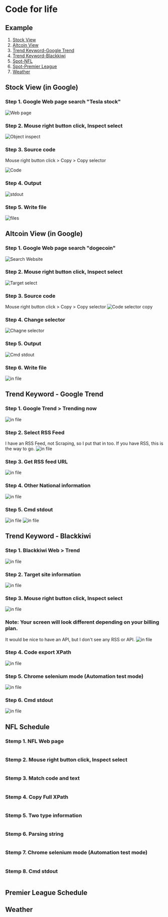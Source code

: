 # Code for life
## Example
1. [Stock View](1.%20Stock_google.py)
2. [Altcoin View](2.%20Altcoin_google.py)
3. [Trend Keyword-Google Trend](3.%20Trend%20Keyword_Google_trend.py)
4. [Trend Keyword-Blackkiwi](3.%20Trend%20Keyword_Blackkiwi.py)
5. [Spot-NFL](4.%20Spot-NFL.py)
6. [Spot-Premier League](5.%20Spot-Premier%20League.py)
7. [Weather](6.%20Weather_windy.py)

## Stock View (in Google)
### Step 1. Google Web page search "Tesla stock"
<img src="./images/Stock_1.jpg" title="Web page"/>

### Step 2. Mouse right button click, Inspect select
<img src="./images/Stock_2.jpg" title="Object inspect"/>

### Step 3. Source code
Mouse right button click > Copy > Copy selector

<img src="./images/Stock_3.jpg" title="Code"/>

### Step 4. Output 
<img src="./images/Stock_4.jpg" title="stdout"/>

### Step 5. Write file
<img src="./images/Stock_5.jpg" title="files"/>

## Altcoin View (in Google)
### Step 1. Google Web page search "dogecoin"
<img src="./images/Altcoin_1.jpg" title="Search Website"/>

### Step 2. Mouse right button click, Inspect select
<img src="./images/Altcoin_2.jpg" title="Target select"/>

### Step 3. Source code
Mouse right button click > Copy > Copy selector
<img src="./images/Altcoin_3.jpg" title="Code selector copy"/>

### Step 4. Change selector
<img src="./images/Altcoin_4.jpg" title="Chagne selector"/>

### Step 5. Output 
<img src="./images/Altcoin_5.jpg" title="Cmd stdout"/>

### Step 6. Write file
<img src="./images/Altcoin_6.jpg" title="in file"/>

## Trend Keyword - Google Trend
### Step 1. Google Trend > Trending now 
<img src="./images/Trend_google_1.jpg" title="in file"/>

### Step 2. Select RSS Feed 
I have an RSS Feed, not Scraping, so I put that in too. If you have RSS, this is the way to go. 
<img src="./images/Trend_google_2.jpg" title="in file"/>

### Step 3. Get RSS feed URL
<img src="./images/Trend_google_3.jpg" title="in file"/>

### Step 4. Other National information
<img src="./images/Trend_google_4.jpg" title="in file"/>

### Step 5. Cmd stdout
<img src="./images/Trend_google_5.jpg" title="in file"/>
<img src="./images/Trend_google_6.jpg" title="in file"/>

## Trend Keyword - Blackkiwi
### Step 1. Blackkiwi Web > Trend
<img src="./images/Trend_blackkiwi_1.jpg" title="in file"/>

### Step 2. Target site information
<img src="./images/Trend_blackkiwi_2.jpg" title="in file"/>

### Step 3. Mouse right button click, Inspect select
<img src="./images/Trend_blackkiwi_3.jpg" title="in file"/>

### Note: Your screen will look different depending on your billing plan.
It would be nice to have an API, but I don't see any RSS or API.
<img src="./images/Trend_blackkiwi_4.jpg" title="in file"/>

### Step 4. Code export XPath
<img src="./images/Trend_blackkiwi_5.jpg" title="in file"/>

### Step 5. Chrome selenium mode (Automation test mode)
<img src="./images/Trend_blackkiwi_6.jpg" title="in file"/>

### Step 6. Cmd stdout
<img src="./images/Trend_blackkiwi_7.jpg" title="in file"/>

## NFL Schedule
### Stemp 1. NFL Web page
<img src="./images/NFL_1.jpg" title=""/>

### Stemp 2. Mouse right button click, Inspect select
<img src="./images/NFL_2.jpg" title=""/>

### Stemp 3. Match code and text
<img src="./images/NFL_3.jpg" title=""/>

### Stemp 4. Copy Full XPath
<img src="./images/NFL_4.jpg" title=""/>

### Stemp 5. Two type information
<img src="./images/NFL_5.jpg" title=""/>

### Stemp 6. Parsing string
<img src="./images/NFL_6.jpg" title=""/>

### Stemp 7. Chrome selenium mode (Automation test mode)
<img src="./images/NFL_7.jpg" title=""/>

### Stemp 8. Cmd stdout
<img src="./images/NFL_8.jpg" title=""/>

## Premier League Schedule

## Weather

